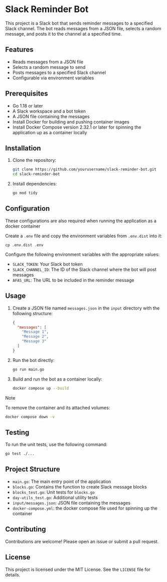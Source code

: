 # Slack Reminder Bot

This project is a Slack bot that sends reminder messages to a specified Slack channel. The bot reads messages from a JSON file, selects a random message, and posts it to the channel at a specified time.

## Features

- Reads messages from a JSON file
- Selects a random message to send
- Posts messages to a specified Slack channel
- Configurable via environment variables

## Prerequisites

- Go 1.18 or later
- A Slack workspace and a bot token
- A JSON file containing the messages
- Install Docker for building and pushing container images 
- Install Docker Compose version 2.32.1 or later for spinning the application up as a container locally 

## Installation

1. Clone the repository:

   ```sh
   git clone https://github.com/yourusername/slack-reminder-bot.git
   cd slack-reminder-bot
   ```

2. Install dependencies:

   ```sh
   go mod tidy
   ```

## Configuration
These configurations are also required when running the application as a docker container 

Create a `.env` file and copy the environment variables from `.env.dist` into it:
```shell
cp .env.dist .env
```

Configure the following environment variables with the appropriate values:

- `SLACK_TOKEN`: Your Slack bot token
- `SLACK_CHANNEL_ID`: The ID of the Slack channel where the bot will post messages
- `AFAS_URL`: The URL to be included in the reminder message

## Usage

1. Create a JSON file named `messages.json` in the `input` directory with the following structure:

   ```json
   {
     "messages": [
       "Message 1",
       "Message 2",
       "Message 3"
     ]
   }
   ```

2. Run the bot directly:

   ```sh
   go run main.go
   ```

3. Build and run the bot as a container locally: 
   ```sh
   docker compose up --build
   ```

> [!NOTE]
> To remove the container and its attached volumes:
> ```sh
> docker compose down -v
> ```

## Testing

To run the unit tests, use the following command:

```sh
go test ./...
```

## Project Structure

- `main.go`: The main entry point of the application
- `blocks.go`: Contains the function to create Slack message blocks
- `blocks_test.go`: Unit tests for `blocks.go`
- `day-utils_test.go`: Additional utility tests
- `input/messages.json`: JSON file containing the messages
- `docker-compose.yml`: the docker compose file used for spinning up the container

## Contributing

Contributions are welcome! Please open an issue or submit a pull request.

## License

This project is licensed under the MIT License. See the `LICENSE` file for details.